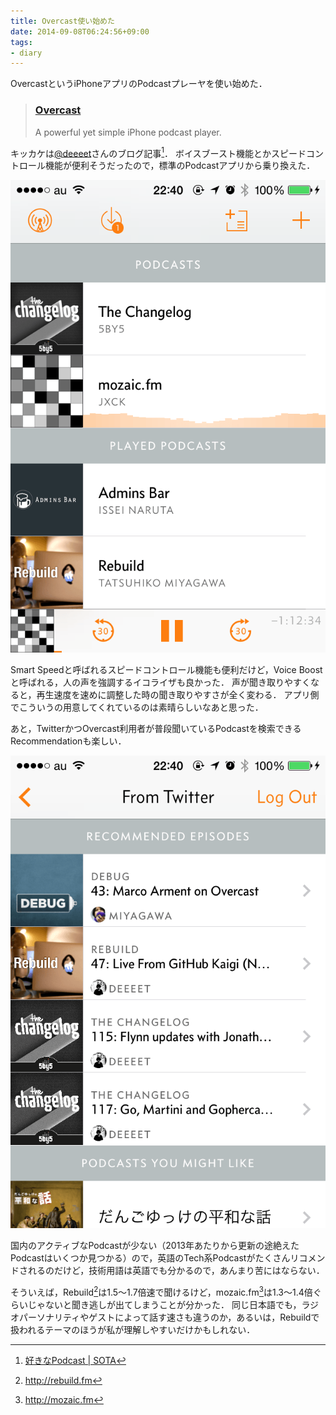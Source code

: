 ```yaml
---
title: Overcast使い始めた
date: 2014-09-08T06:24:56+09:00
tags:
- diary
---
```

OvercastというiPhoneアプリのPodcastプレーヤを使い始めた．

> ### [Overcast](https://overcast.fm/)
> 
> A powerful yet simple iPhone podcast player.

キッカケは[@deeeet](https://twitter.com/deeeet)さんのブログ記事[^1]．
ボイスブースト機能とかスピードコントロール機能が便利そうだったので，標準のPodcastアプリから乗り換えた．

![top](/images/2014/09/07/overcast1.png)

Smart Speedと呼ばれるスピードコントロール機能も便利だけど，Voice Boostと呼ばれる，人の声を強調するイコライザも良かった．
声が聞き取りやすくなると，再生速度を速めに調整した時の聞き取りやすさが全く変わる．
アプリ側でこういうの用意してくれているのは素晴らしいなあと思った．

あと，TwitterかつOvercast利用者が普段聞いているPodcastを検索できるRecommendationも楽しい．

![recommendations from twitter](/images/2014/09/07/overcast2.png)

国内のアクティブなPodcastが少ない（2013年あたりから更新の途絶えたPodcastはいくつか見つかる）ので，英語のTech系Podcastがたくさんリコメンドされるのだけど，技術用語は英語でも分かるので，あんまり苦にはならない．

そういえば，Rebuild[^2]は1.5〜1.7倍速で聞けるけど，mozaic.fm[^3]は1.3〜1.4倍ぐらいじゃないと聞き逃しが出てしまうことが分かった．
同じ日本語でも，ラジオパーソナリティやゲストによって話す速さも違うのか，あるいは，Rebuildで扱われるテーマのほうが私が理解しやすいだけかもしれない．

[^1]: [好きなPodcast | SOTA](http://deeeet.com/writing/2014/08/06/podcast-2014/)
[^2]: http://rebuild.fm
[^3]: http://mozaic.fm
